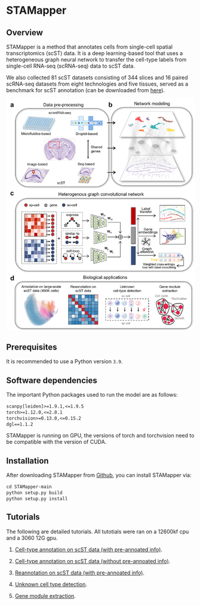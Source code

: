 # STAMapper

## Overview
STAMapper is a method that annotates cells from single-cell spatial transcriptomics (scST) data. It is a deep learning-based tool that uses a heterogeneous graph neural network to transfer the cell-type labels from single-cell RNA-seq (scRNA-seq) data to scST data. 

We also collected 81 scST datasets consisting of 344 slices and 16 paired scRNA-seq datasets from eight technologies and five tissues, served as a benchmark for scST annotation (can be downloaded from [here](https://drive.google.com/drive/folders/1xP3Fh94AwKu4OsH3khGq-KEw0VCoiRnL)).

![](./STAMapper_overview.png)

## Prerequisites
It is recommended to use a Python version  `3.9`.

## Software dependencies
The important Python packages used to run the model are as follows: 
```
scanpy[leiden]>=1.9.1,<=1.9.5
torch>=1.12.0,<=2.0.1
torchvision>=0.13.0,<=0.15.2
dgl==1.1.2
```
STAMapper is running on GPU, the versions of torch and torchvision 
need to be compatible with the version of CUDA.


## Installation
After downloading STAMapper from [Github](https://github.com/zhanglabtools/STAMapper), 
you can install STAMapper via:

```
cd STAMapper-main
python setup.py build
python setup.py install
```
## Tutorials
The following are detailed tutorials. All tutotials were ran on a 12600kf cpu and a 3060 12G gpu.

1. [Cell-type annotation on scST data (with pre-annoated info)](./Tutorials/Tutorial1_cell-type_annotation_on_scST_data_(with_pre-annoated_info).ipynb).

2. [Cell-type annotation on scST data (without pre-annoated info)](./Tutorials/Tutorial2_cell-type_annotation_on_scST_data_(without_pre-annoated_info).ipynb).

3. [Reannotation on scST data (with pre-annoated info)](./Tutorials/Tutorial3_reannotation_on_scST_data_(with_pre-annoated_info).ipynb).

4. [Unknown cell type detection](./Tutorials/Tutorial4_unknown_cell_type_detection.ipynb).

5. [Gene module extraction](./Tutorials/Tutorial5_gene_module_extraction.ipynb).
